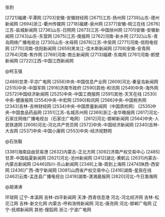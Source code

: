 张豹

[2721]福建-平潭网
[2703]安徽-安徽财经网
[2671]江苏-扬州网
[2739]山东-德州新闻网
[2694]浙江-衢州传媒网
[2718]福建-泉州网
[2377]安徽-皖江在线
[2676]江苏-盐城新闻网
[2736]山东-日照网
[2673]江苏-中国徐州网
[2701]安徽-安徽新闻网
[2743]山东-东营网
[2675]江苏-南报网
[2762]河南-新乡网
[2732]山东-青岛网络广播电视台
[2730]山东-水母网
[2678]江苏-中吴网
[2771]河南-信阳电视网
[2770]河南-信阳新闻网
[2659]黑龙江-佳木斯新闻网
[2708]安徽-安青网
[2764]河南-焦作网
[2769]河南-商丘新闻网
[2713]福建-东南网
[2761]河南-鹤壁新闻网
[2722]江西-中国江西新闻网



@柯玉强

[2489]甘肃-平凉广电网
[2556]中央-中国信息产业网
[2609]河北-秦皇岛新闻网
[2515]中央-中国军网
[2916]济南市政府
[2590]其他-和讯网
[2549]中央-海外网
[2572]中国经济新闻网
[2525]中央-中国工商报网
[2591]其他-天天在线
[2530]中央-健康报网
[2554]中央-中宏网
[2590]和讯网
[2566]中央-中国税务网
[2343]吉林-吉林财经网
[2534]中央-中国质量新闻网（中国质检网）
[2535]中央-中国食品药品网
[2351]江苏-名城苏州网
[2369]浙江-金华晚报网
[2617]河北-石家庄网络广播电视台（石家庄广电网）
[2612]河北-邯郸新闻网
[2564]中央-人民铁道网
[2606]河北-河北共产党员网
[2572]中央-中国经济新闻网
[2340]吉林-大吉网
[2537]中央-中国小康网
[2553]中央-经济视野网



@石张毅

[3381]海南自由贸易港
[2632]内蒙古-正北方网
[3092]济南产权交易中心
[2485]甘肃-中国临夏新闻网
[2621]河北-沧州新闻网
[2412]湖北-黄鹤云
[2631]内蒙古-内蒙古新闻网
[2446]四川-乐山新闻网
[2348]上海-周到上海网
[2474]陕西-西安网
[2436]广西-南宁新闻网
[3081]山西省产权交易中心
[2416]湖南-星辰在线
[2462]云南-孟连县广播电视台
[2419]湖南-潇湘晨报网
[2620]河北-今日渤海网

@胡涛涛

环球网
辽宁-本溪网
吉林-四平新闻网
天津-西青信息港
河北-河北经济网
吉林-松花江网
吉林-新文化网
内蒙古-呼和浩特新闻网
河北-唐尧网
河北-邯郸广电网
辽宁-抚顺新闻网
其他-搜狐网
浙江-宁波广电网



